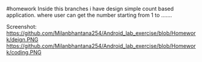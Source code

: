 #homework
Inside this branches i have design simple count based application. where user can get the number starting from 1 to .......

Screenshot:
https://github.com/Milanbhantana254/Android_lab_exercise/blob/Homework/deign.PNG
https://github.com/Milanbhantana254/Android_lab_exercise/blob/Homework/coding.PNG
